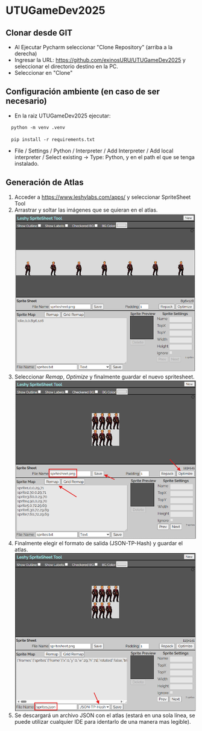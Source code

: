 # UTUGameDev2025

## Clonar desde GIT

- Al Ejecutar Pycharm seleccionar "Clone Repository" (arriba a la derecha)
- Ingresar la URL: https://github.com/exinosURU/UTUGameDev2025 y seleccionar el directorio destino en la PC.
- Seleccionar en "Clone"

## Configuración ambiente (en caso de ser necesario)

- En la raiz UTUGameDev2025 ejecutar:
  
```
  python -m venv .venv

  pip install -r requirements.txt
```

- File / Settings / Python / Interpreter / Add Interpreter / Add local interpreter / Select existing -> Type: Python, y en el path el que se tenga instalado.


## Generación de Atlas

1. Acceder a https://www.leshylabs.com/apps/ y seleccionar SpriteSheet Tool
2. Arrastrar y soltar las imágenes que se quieran en el atlas.
![img.png](img.png)
3. Seleccionar _Remap_, _Optimize_ y finalmente guardar el nuevo spritesheet.
![img_2.png](img_2.png)
4. Finalmente elegir el formato de salida (JSON-TP-Hash) y guardar el atlas.
![img_3.png](img_3.png)
5. Se descargará un archivo JSON con el atlas (estará en una sola línea, se puede utilizar cualquier IDE para identarlo de una manera mas legible).




